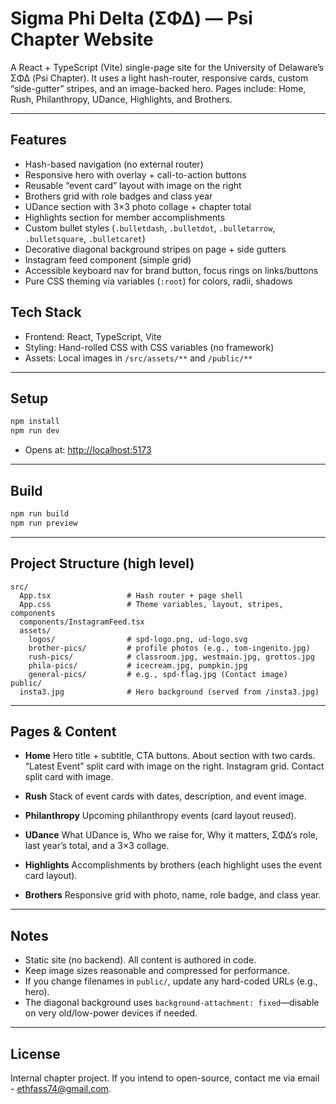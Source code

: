 # Sigma Phi Delta (ΣΦΔ) — Psi Chapter Website

A React + TypeScript (Vite) single-page site for the University of Delaware’s ΣΦΔ (Psi Chapter). It uses a light hash-router, responsive cards, custom “side-gutter” stripes, and an image-backed hero. Pages include: Home, Rush, Philanthropy, UDance, Highlights, and Brothers.

---

## Features

* Hash-based navigation (no external router)
* Responsive hero with overlay + call-to-action buttons
* Reusable “event card” layout with image on the right
* Brothers grid with role badges and class year
* UDance section with 3×3 photo collage + chapter total
* Highlights section for member accomplishments
* Custom bullet styles (`.bulletdash`, `.bulletdot`, `.bulletarrow`, `.bulletsquare`, `.bulletcaret`)
* Decorative diagonal background stripes on page + side gutters
* Instagram feed component (simple grid)
* Accessible keyboard nav for brand button, focus rings on links/buttons
* Pure CSS theming via variables (`:root`) for colors, radii, shadows

## Tech Stack

* Frontend: React, TypeScript, Vite
* Styling: Hand-rolled CSS with CSS variables (no framework)
* Assets: Local images in `/src/assets/**` and `/public/**`

---

## Setup

```bash
npm install
npm run dev
```

* Opens at: [http://localhost:5173](http://localhost:5173)

---

## Build

```bash
npm run build
npm run preview
```

---

## Project Structure (high level)

```
src/
  App.tsx                 # Hash router + page shell
  App.css                 # Theme variables, layout, stripes, components
  components/InstagramFeed.tsx
  assets/
    logos/                # spd-logo.png, ud-logo.svg
    brother-pics/         # profile photos (e.g., tom-ingenito.jpg)
    rush-pics/            # classroom.jpg, westmain.jpg, grottos.jpg
    phila-pics/           # icecream.jpg, pumpkin.jpg
    general-pics/         # e.g., spd-flag.jpg (Contact image)
public/
  insta3.jpg              # Hero background (served from /insta3.jpg)
```

---

## Pages & Content

* **Home**
  Hero title + subtitle, CTA buttons. About section with two cards. “Latest Event” split card with image on the right. Instagram grid. Contact split card with image.

* **Rush**
  Stack of event cards with dates, description, and event image.

* **Philanthropy**
  Upcoming philanthropy events (card layout reused).

* **UDance**
  What UDance is, Who we raise for, Why it matters, ΣΦΔ’s role, last year’s total, and a 3×3 collage.

* **Highlights**
  Accomplishments by brothers (each highlight uses the event card layout).

* **Brothers**
  Responsive grid with photo, name, role badge, and class year.

---

## Notes

* Static site (no backend). All content is authored in code.
* Keep image sizes reasonable and compressed for performance.
* If you change filenames in `public/`, update any hard-coded URLs (e.g., hero).
* The diagonal background uses `background-attachment: fixed`—disable on very old/low-power devices if needed.

---

## License

Internal chapter project. If you intend to open-source, contact me via email - ethfass74@gmail.com.
